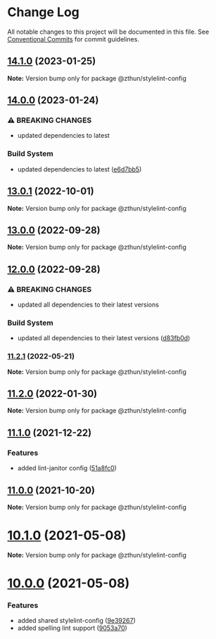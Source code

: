 # Change Log

All notable changes to this project will be documented in this file.
See [Conventional Commits](https://conventionalcommits.org) for commit guidelines.

## [14.1.0](https://github.com/zthun/janitor/compare/v14.0.0...v14.1.0) (2023-01-25)

**Note:** Version bump only for package @zthun/stylelint-config





## [14.0.0](https://github.com/zthun/janitor/compare/v13.0.2...v14.0.0) (2023-01-24)


### ⚠ BREAKING CHANGES

* updated dependencies to latest

### Build System

* updated dependencies to latest ([e6d7bb5](https://github.com/zthun/janitor/commit/e6d7bb5023193235d7069976a1fe39a59cfed1e4))



## [13.0.1](https://github.com/zthun/janitor/compare/v13.0.0...v13.0.1) (2022-10-01)

**Note:** Version bump only for package @zthun/stylelint-config





## [13.0.0](https://github.com/zthun/janitor/compare/v12.0.0...v13.0.0) (2022-09-28)

**Note:** Version bump only for package @zthun/stylelint-config





## [12.0.0](https://github.com/zthun/janitor/compare/v11.2.1...v12.0.0) (2022-09-28)


### ⚠ BREAKING CHANGES

* updated all dependencies to their latest versions

### Build System

* updated all dependencies to their latest versions ([d83fb0d](https://github.com/zthun/janitor/commit/d83fb0ded574e7f8d6052d0cb6d6635a36fc0e96))



### [11.2.1](https://github.com/zthun/janitor/compare/v11.2.0...v11.2.1) (2022-05-21)

**Note:** Version bump only for package @zthun/stylelint-config





## [11.2.0](https://github.com/zthun/janitor/compare/v11.1.1...v11.2.0) (2022-01-30)

**Note:** Version bump only for package @zthun/stylelint-config





## [11.1.0](https://github.com/zthun/janitor/compare/v11.0.0...v11.1.0) (2021-12-22)


### Features

* added lint-janitor config ([51a8fc0](https://github.com/zthun/janitor/commit/51a8fc065e40317b04cda045998ebf19898ca73d))



## [11.0.0](https://github.com/zthun/janitor/compare/v10.2.0...v11.0.0) (2021-10-20)

**Note:** Version bump only for package @zthun/stylelint-config





# [10.1.0](https://github.com/zthun/janitor/compare/v10.0.0...v10.1.0) (2021-05-08)

**Note:** Version bump only for package @zthun/stylelint-config





# [10.0.0](https://github.com/zthun/janitor/compare/v9.0.0...v10.0.0) (2021-05-08)


### Features

* added shared stylelint-config ([9e39267](https://github.com/zthun/janitor/commit/9e39267f4edfeb5ecdaabefa27243f2c574e6408))
* added spelling lint support ([9053a70](https://github.com/zthun/janitor/commit/9053a70699cb1d031268d5ce21768db0b24234d7))

